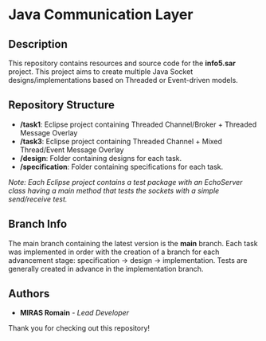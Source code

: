 # Java Communication Layer
## Description
This repository contains resources and source code for the **info5.sar** project. This project aims to create multiple Java Socket designs/implementations based on Threaded or Event-driven models.

## Repository Structure
- **/task1**: Eclipse project containing Threaded Channel/Broker + Threaded Message Overlay
- **/task3**: Eclipse project containing Threaded Channel + Mixed Thread/Event Message Overlay
- **/design**: Folder containing designs for each task.
- **/specification**: Folder containing specifications for each task.

*Note: Each Eclipse project contains a test package with an EchoServer class having a main method that tests the sockets with a simple send/receive test.*

## Branch Info

The main branch containing the latest version is the **main** branch.
Each task was implemented in order with the creation of a branch for each advancement stage: specification -> design -> implementation.
Tests are generally created in advance in the implementation branch.

## Authors
- **MIRAS Romain** - *Lead Developer*

Thank you for checking out this repository!